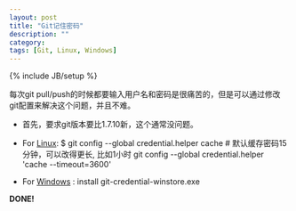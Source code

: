 ```yaml
---
layout: post
title: "Git记住密码"
description: ""
category: 
tags: [Git, Linux, Windows]
---
```

{% include JB/setup %}

每次git pull/push的时候都要输入用户名和密码是很痛苦的，但是可以通过修改git配置来解决这个问题，并且不难。<br/>

* 首先，要求git版本要比1.7.10新，这个通常没问题。

* For [Linux](https://help.github.com/articles/set-up-git#platform-linux):
        $ git config --global credential.helper cache
        # 默认缓存密码15分钟，可以改得更长, 比如1小时
        git config --global credential.helper 'cache --timeout=3600'

* For [Windows](https://help.github.com/articles/set-up-git#platform-windows) :
        install git-credential-winstore.exe

**DONE!**
